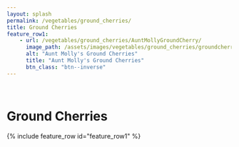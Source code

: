 ```yaml
---
layout: splash
permalink: /vegetables/ground_cherries/
title: Ground Cherries
feature_row1: 
    - url: /vegetables/ground_cherries/AuntMollyGroundCherry/
      image_path: /assets/images/vegetables/ground_cherries/groundcherries_AuntMolly.jpg
      alt: "Aunt Molly's Ground Cherries"
      title: "Aunt Molly's Ground Cherries"
      btn_class: "btn--inverse"
---
```

<br/>
<h1>Ground Cherries</h1>
{% include feature_row id="feature_row1" %}